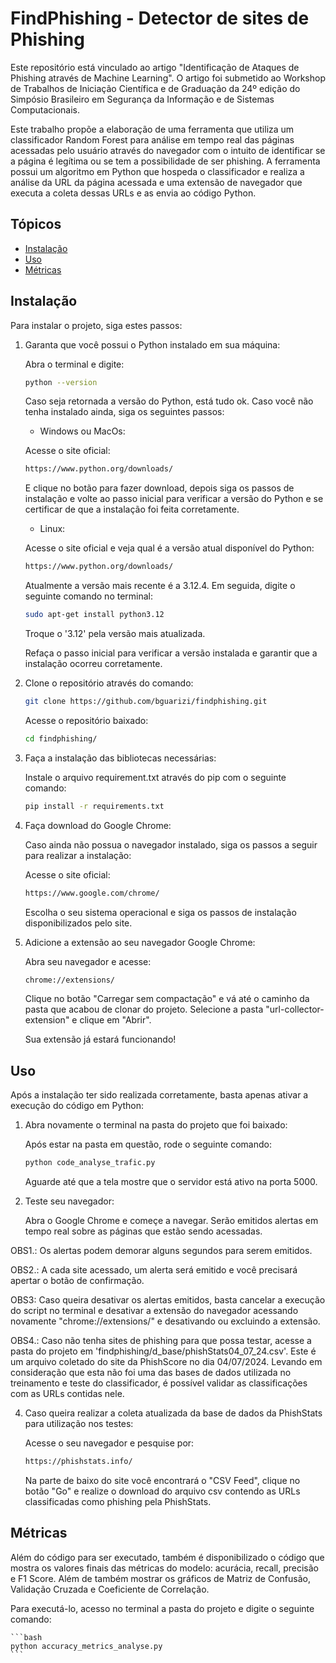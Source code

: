 # FindPhishing - Detector de sites de Phishing

Este repositório está vinculado ao artigo "Identificação de Ataques de Phishing através de Machine Learning". O artigo foi submetido ao Workshop de Trabalhos de Iniciação Científica e de Graduação da 24º edição do Simpósio Brasileiro em Segurança da Informação e de Sistemas Computacionais.

Este trabalho propõe a elaboração de uma ferramenta que utiliza um classificador Random Forest para análise em tempo real das páginas acessadas pelo usuário através do navegador com o intuito de identificar se a página é legítima ou se tem a possibilidade de ser phishing. A ferramenta possui um algoritmo em Python que hospeda o classificador e realiza a análise da URL da página acessada e uma extensão de navegador que executa a coleta dessas URLs e as envia ao código Python.

## Tópicos

- [Instalação](#instalação)
- [Uso](#uso)
- [Métricas](#metricas)

## Instalação

Para instalar o projeto, siga estes passos:

1. Garanta que você possui o Python instalado em sua máquina:

    Abra o terminal e digite: 

    ```bash
    python --version
    ```

    Caso seja retornada a versão do Python, está tudo ok. Caso você não tenha instalado ainda, siga os seguintes passos:

    - Windows ou MacOs:

    Acesse o site oficial:

    ```bash
    https://www.python.org/downloads/
    ```
    E clique no botão para fazer download, depois siga os passos de instalação e volte ao passo inicial para verificar a versão do Python e se certificar de que a instalação foi feita corretamente.

    - Linux:

    Acesse o site oficial e veja qual é a versão atual disponível do Python:

    ```bash
    https://www.python.org/downloads/
    ```

    Atualmente a versão mais recente é a 3.12.4.
    Em seguida, digite o seguinte comando no terminal:

    ```bash
    sudo apt-get install python3.12
    ```

    Troque o '3.12' pela versão mais atualizada.

    Refaça o passo inicial para verificar a versão instalada e garantir que a instalação ocorreu corretamente.

2. Clone o repositório através do comando:

    ```bash
    git clone https://github.com/bguarizi/findphishing.git
    ```

    Acesse o repositório baixado:

    ```bash
    cd findphishing/
    ```

3. Faça a instalação das bibliotecas necessárias:

   Instale o arquivo requirement.txt através do pip com o seguinte comando:

    ```bash
    pip install -r requirements.txt
    ```

4. Faça download do Google Chrome:

    Caso ainda não possua o navegador instalado, siga os passos a seguir para realizar a instalação:

    Acesse o site oficial:

    ```bash
    https://www.google.com/chrome/
    ```

    Escolha o seu sistema operacional e siga os passos de instalação disponibilizados pelo site.

5. Adicione a extensão ao seu navegador Google Chrome:

    Abra seu navegador e acesse:

    ```bash
    chrome://extensions/
    ```

    Clique no botão "Carregar sem compactação" e vá até o caminho da pasta que acabou de clonar do projeto.
    Selecione a pasta "url-collector-extension" e clique em "Abrir".

    Sua extensão já estará funcionando!


## Uso

Após a instalação ter sido realizada corretamente, basta apenas ativar a execução do código em Python:

1. Abra novamente o terminal na pasta do projeto que foi baixado:

    Após estar na pasta em questão, rode o seguinte comando:

    ```bash
    python code_analyse_trafic.py
    ```

    Aguarde até que a tela mostre que o servidor está ativo na porta 5000.

3. Teste seu navegador:

    Abra o Google Chrome e começe a navegar. 
    Serão emitidos alertas em tempo real sobre as páginas que estão sendo acessadas.

OBS1.: Os alertas podem demorar alguns segundos para serem emitidos.

OBS2.: A cada site acessado, um alerta será emitido e você precisará apertar o botão de confirmação.

OBS3: Caso queira desativar os alertas emitidos, basta cancelar a execução do script no terminal e desativar a extensão do navegador acessando novamente "chrome://extensions/" e desativando ou excluindo a extensão.

OBS4.: Caso não tenha sites de phishing para que possa testar, acesse a pasta do projeto em 'findphishing/d_base/phishStats04_07_24.csv'. Este é um arquivo coletado do site da PhishScore no dia 04/07/2024. Levando em consideração que esta não foi uma das bases de dados utilizada no treinamento e teste do classificador, é possível validar as classificações com as URLs contidas nele.

4. Caso queira realizar a coleta atualizada da base de dados da PhishStats para utilização nos testes:

    Acesse o seu navegador e pesquise por:

    ```bash
    https://phishstats.info/
    ```

    Na parte de baixo do site você encontrará o "CSV Feed", clique no botão "Go" e realize o download do arquivo csv contendo as URLs classificadas como phishing pela PhishStats.


## Métricas

Além do código para ser executado, também é disponibilizado o código que mostra os valores finais das métricas do modelo: acurácia, recall, precisão e F1 Score. Além de também mostrar os gráficos de Matriz de Confusão, Validação Cruzada e Coeficiente de Correlação.

Para executá-lo, acesso no terminal a pasta do projeto e digite o seguinte comando:

    ```bash
    python accuracy_metrics_analyse.py
    ```

